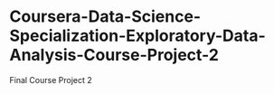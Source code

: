 # Coursera-Data-Science-Specialization-Exploratory-Data-Analysis-Course-Project-2
Final Course Project 2 
